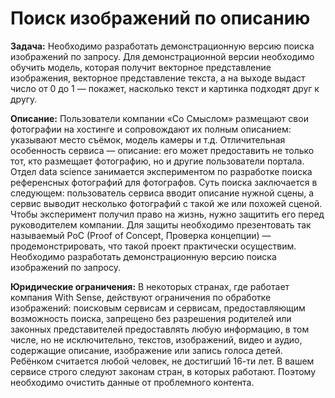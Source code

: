 # Поиск изображений по описанию

<b>Задача:</b> Необходимо разработать демонстрационную версию поиска изображений по запросу. Для демонстрационной версии необходимо обучить модель, которая получит векторное представление изображения, векторное представление текста, а на выходе выдаст число от 0 до 1 — покажет, насколько текст и картинка подходят друг к другу.

<b>Описание:</b> Пользователи компании «Со Смыслом» размещают свои фотографии на хостинге и сопровождают их полным описанием: указывают место съёмок, модель камеры и т.д. Отличительная особенность сервиса — описание: его может предоставить не только тот, кто размещает фотографию, но и другие пользователи портала. Отдел data science занимается экспериментом по разработке поиска референсных фотографий для фотографов. Суть поиска заключается в следующем: пользователь сервиса вводит описание нужной сцены, а сервис выводит несколько фотографий с такой же или похожей сценой. Чтобы эксперимент получил право на жизнь, нужно защитить его перед руководителем компании. Для защиты необходимо презентовать так называемый PoC (Proof of Concept, Проверка концепции) — продемонстрировать, что такой проект практически осуществим. Необходимо разработать демонстрационную версию поиска изображений по запросу.

<b>Юридические ограничения:</b> В некоторых странах, где работает компания With Sense, действуют ограничения по обработке изображений: поисковым сервисам и сервисам, предоставляющим возможность поиска, запрещено без разрешения родителей или законных представителей предоставлять любую информацию, в том числе, но не исключительно, текстов, изображений, видео и аудио, содержащие описание, изображение или запись голоса детей. Ребёнком считается любой человек, не достигший 16-ти лет. В вашем сервисе строго следуют законам стран, в которых работают. Поэтому необходимо очистить данные от проблемного контента.
